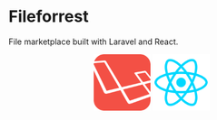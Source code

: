# Fileforrest
File marketplace built with Laravel and React. 

<p align="center">
    <img title="Laravel" height="100"  src="https://raw.githubusercontent.com/Ajvaro/fileforrest/master/public/images/laravel_logo.png" />
    <img title="React" height="100"  src="https://raw.githubusercontent.com/Ajvaro/fileforrest/master/public/images/React.js_logo.png" />
</p>
